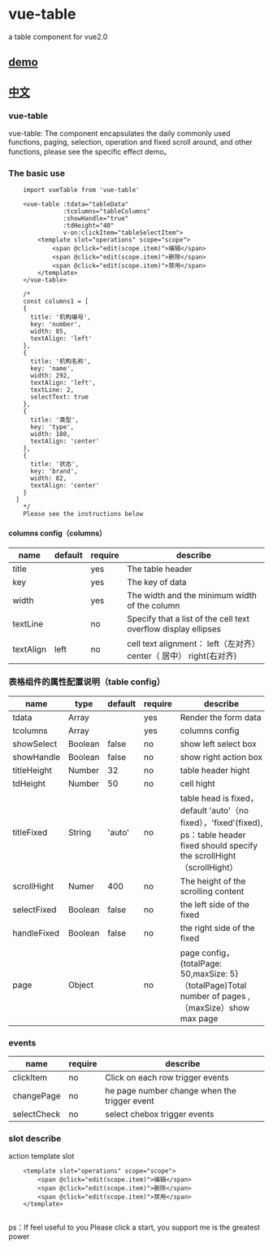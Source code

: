 # vue-table
a table component for vue2.0

<h2><a href="http://gitblog.naice.me/vue-table/demo/vueTable/index.html#/">demo</a></h2>

<h2><a href="http://gitblog.naice.me/vue-table/demo/vueTable/index.html#/">中文</a></h2>

### vue-table

vue-table: The component encapsulates the daily commonly used functions, paging, selection, operation and fixed scroll around, and other functions, please see the specific effect demo。

### The basic use

````
    import vueTable from 'vue-table'
   
    <vue-table :tdata="tableData"
    		   :tcolumns="tableColumns"
    		   :showHandle="true"
    		   :tdHeight="40"
    		   v-on:clickItem="tableSelectItem">
    	<template slot="operations" scope="scope">
    		<span @click="edit(scope.item)">编辑</span>
    		<span @click="edit(scope.item)">删除</span>
    		<span @click="edit(scope.item)">禁用</span>
    	</template>
    </vue-table>
	
	/*
	const columns1 = [
    {
      title: '机构编号',
      key: 'number',
      width: 85,
      textAlign: 'left'
    },
    {
      title: '机构名称',
      key: 'name',
      width: 292,
      textAlign: 'left',
      textLine: 2,
      selectText: true
    },
    {
      title: '类型',
      key: 'type',
      width: 180,
      textAlign: 'center'
    },
    {
      title: '状态',
      key: 'brand',
      width: 82,
      textAlign: 'center'
    }
  ]
	*/
	Please see the instructions below
````

#### columns config（columns）

| name  | default  | require  | describe |
| ------------ | ------------ | ------------ | ------------ |
| title   |   |  yes | The table header |
| key |   | yes  | The key of data |
| width   |   | yes  | The width and the minimum width of the column |
| textLine  |   | no  | Specify that a list of the cell text overflow display ellipses |
| textAlign   | left  |  no  | cell text alignment： left（左对齐） center（ 居中） right(右对齐) |


### 表格组件的属性配置说明（table config）

| name  |  type |  default | require  | describe |
| ------------ | ------------ | ------------ | ------------ | ------------ |
| tdata  |  Array |   | yes  | Render the form data |
| tcolumns  | Array  |   | yes  | columns config |
| showSelect | Boolean  |  false  | no  | show left select box |
| showHandle  | Boolean  |  false |  no | show right action box |
| titleHeight  | Number  | 32  | no  | table header hight |
| tdHeight  | Number  | 50  | no  | cell hight |
| titleFixed  | String  | 'auto'  |  no | table head is fixed，default 'auto'（no fixed），'fixed'(fixed), ps：table header fixed should specify the scrollHight（scrollHight） |
|  scrollHight | Numer  | 400  |  no | The height of the scrolling content |
|  selectFixed | Boolean  | false  |   no | the left side of the fixed |
| handleFixed  | Boolean  | false  |   no | the right side of the fixed |
| page  | Object  |   | no  | page config，{totalPage: 50,maxSize: 5} （totalPage)Total number of pages ,（maxSize）show max page |

### events

| name  | require  | describe  |
| ------------ | ------------ | ------------ |
| clickItem  | no  | Click on each row trigger events  |
|  changePage | no | he page number change when the trigger event  |
|  selectCheck | no | select chebox trigger events |

### slot describe

action template slot
````
    <template slot="operations" scope="scope">
    	<span @click="edit(scope.item)">编辑</span>
    	<span @click="edit(scope.item)">删除</span>
    	<span @click="edit(scope.item)">禁用</span>
    </template>
	
````

ps：If feel useful to you Please click a start, you support me is the greatest power


